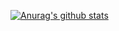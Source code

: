 [![Anurag's github stats](https://github-readme-stats.vercel.app/api?username=mariuscontoli)](https://github.com/anuraghazra/github-readme-stats)
